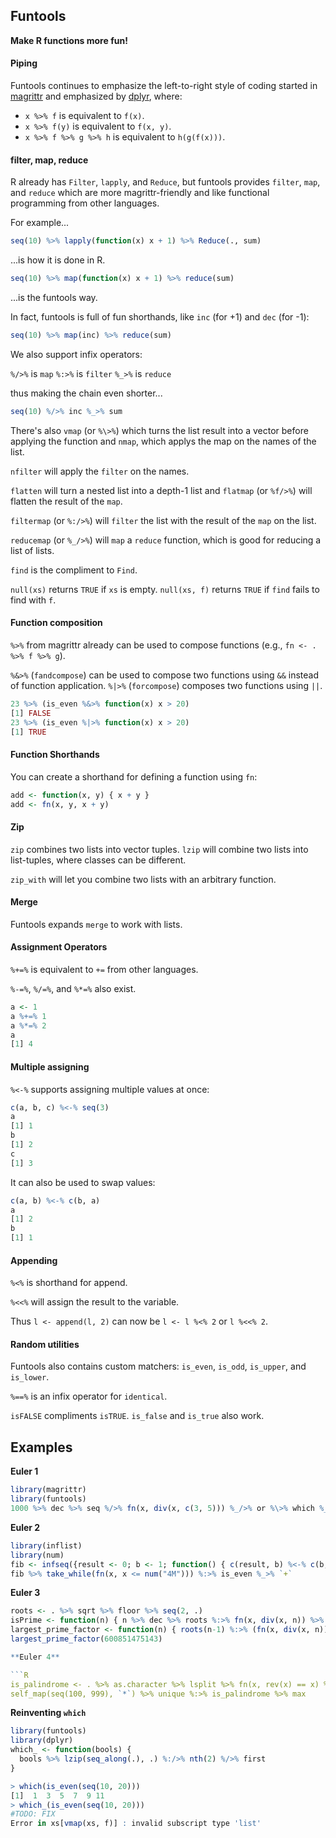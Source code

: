 ## Funtools

**Make R functions more fun!**


#### Piping

Funtools continues to emphasize the left-to-right style of coding started in [magrittr](https://github.com/smbache/magrittr) and emphasized by [dplyr](https://github.com/hadley/dplyr), where:

* `x %>% f` is equivalent to `f(x)`.
* `x %>% f(y)` is equivalent to `f(x, y)`.
* `x %>% f %>% g %>% h` is equivalent to `h(g(f(x)))`.


#### filter, map, reduce

R already has `Filter`, `lapply`, and `Reduce`, but funtools provides `filter`, `map`, and `reduce` which are more magrittr-friendly and like functional programming from other languages.

For example...

```R
seq(10) %>% lapply(function(x) x + 1) %>% Reduce(., sum)
```

...is how it is done in R.

```R
seq(10) %>% map(function(x) x + 1) %>% reduce(sum)
```

...is the funtools way.

In fact, funtools is full of fun shorthands, like `inc` (for +1) and `dec` (for -1):

```R
seq(10) %>% map(inc) %>% reduce(sum)
```

We also support infix operators:

`%/>%` is `map`
`%:>%` is `filter`
`%_>%` is `reduce`

thus making the chain even shorter...

```R
seq(10) %/>% inc %_>% sum
```

There's also `vmap` (or `%\>%`) which turns the list result into a vector before applying the function and `nmap`, which applys the map on the names of the list.

`nfilter` will apply the `filter` on the names.

`flatten` will turn a nested list into a depth-1 list and `flatmap` (or `%f/>%`) will flatten the result of the `map`.

`filtermap` (or `%:/>%`) will `filter` the list with the result of the `map` on the list.

`reducemap` (or `%_/>%`) will `map` a `reduce` function, which is good for reducing a list of lists.

`find` is the compliment to `Find`.

`null(xs)` returns `TRUE` if `xs` is empty. `null(xs, f)` returns `TRUE` if `find` fails to find with `f`.


#### Function composition

`%>%` from magrittr already can be used to compose functions (e.g., `fn <- . %>% f %>% g`).

`%&>%` (`fandcompose`) can be used to compose two functions using `&&` instead of function application.  `%|>%` (`forcompose`) composes two functions using `||`.

```R
23 %>% (is_even %&>% function(x) x > 20)
[1] FALSE
23 %>% (is_even %|>% function(x) x > 20)
[1] TRUE
```


#### Function Shorthands

You can create a shorthand for defining a function using `fn`:

```R
add <- function(x, y) { x + y }
add <- fn(x, y, x + y)
```


#### Zip

`zip` combines two lists into vector tuples. `lzip` will combine two lists into list-tuples, where classes can be different.

`zip_with` will let you combine two lists with an arbitrary function.


#### Merge

Funtools expands `merge` to work with lists.


#### Assignment Operators

`%+=%` is equivalent to `+=` from other languages.

`%-=%`, `%/=%`, and `%*=%` also exist.


```R
a <- 1
a %+=% 1
a %*=% 2
a
[1] 4
```


#### Multiple assigning

`%<-%` supports assigning multiple values at once:

```R
c(a, b, c) %<-% seq(3)
a
[1] 1
b
[1] 2
c
[1] 3
```

It can also be used to swap values:

```R
c(a, b) %<-% c(b, a)
a
[1] 2
b
[1] 1
```


#### Appending

`%<%` is shorthand for append.

`%<<%` will assign the result to the variable.

Thus `l <- append(l, 2)` can now be `l <- l %<% 2` or `l %<<% 2`.


#### Random utilities

Funtools also contains custom matchers: `is_even`, `is_odd`, `is_upper`, and `is_lower`.

`%==%` is an infix operator for `identical`.

`isFALSE` compliments `isTRUE`.  `is_false` and `is_true` also work.



## Examples

**Euler 1**

```R
library(magrittr)
library(funtools)
1000 %>% dec %>% seq %/>% fn(x, div(x, c(3, 5))) %_/>% or %\>% which %_>% `+`
```

**Euler 2**

```R
library(inflist)
library(num)
fib <- infseq({result <- 0; b <- 1; function() { c(result, b) %<-% c(b, result + b) }})
fib %>% take_while(fn(x, x <= num("4M"))) %:>% is_even %_>% `+`
```

**Euler 3**

```R
roots <- . %>% sqrt %>% floor %>% seq(2, .)
isPrime <- function(n) { n %>% dec %>% roots %:>% fn(x, div(x, n)) %>% null }
largest_prime_factor <- function(n) { roots(n-1) %:>% (fn(x, div(x, n)) %&.% isPrime) %\>% max }
largest_prime_factor(600851475143)

**Euler 4**

```R
is_palindrome <- . %>% as.character %>% lsplit %>% fn(x, rev(x) == x) %>% all
self_map(seq(100, 999), `*`) %>% unique %:>% is_palindrome %>% max
```

**Reinventing `which`**

```R
library(funtools)
library(dplyr)
which_ <- function(bools) {
  bools %>% lzip(seq_along(.), .) %:/>% nth(2) %/>% first
}

> which(is_even(seq(10, 20)))
[1]  1  3  5  7  9 11
> which_(is_even(seq(10, 20)))
#TODO: FIX
Error in xs[vmap(xs, f)] : invalid subscript type 'list'
```
